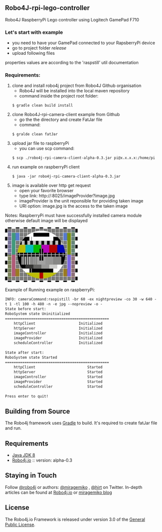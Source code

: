 ## Robo4J-rpi-lego-controller
Robo4J RaspberryPi Lego controller using Logitech GamePad F710 


### Let's start with example 
* you need to have your GamePad connected to your RapsberryPi device
* go to project folder *release*
* upload following files 

properties values are according to the 'raspstill' util documentation


### Requirements:
1. clone and install robo4j project from Robo4J Github organisation
    * Robo4J will be installed into the local maven repository
    * command inside the project root folder: 
    ````
    $ gradle clean build install
    ````
2. clone Robo4J-rpi-camera-client example from Github 
    * go the the directory and create FatJar file
    * command:
    ````
    $ gralde clean fatJar
    ````
3. upload jar file to raspberryPi
    * you can use scp command:
    ````
    $ scp ./robo4j-rpi-camera-client-alpha-0.3.jar pi@x.x.x.x:/home/pi
    ````
4. run example on raspberryPi client
    ````
    $ java -jar robo4j-rpi-camera-client-alpha-0.3.jar
    ````
5. image is available over http get request
   * open your favorite browser
   * type link: http://<your raspberrypi ip>:8025/imageProvider?image.jpg
   * imageProvider is the unit reponsible for providing taken image
   * URI option: image.jpg is the access to the taken image

Notes: 
RaspberryPi must have successfully installed camera module otherwise default image will be displayed

![Default Signal Unavailable](https://github.com/Robo4J/robo4j-rpi-camera-client/blob/master/src/main/resources/20161021_NoSignal_240.jpg)

Example of Running example on raspberryPi:
````
INFO: cameraCommand:raspistill -br 60 -ex nightpreview -co 30 -w 640 -t 1 -tl 100 -h 480 -n -e jpg --nopreview -o -
State before start:
RoboSystem state Uninitialized
================================================
    httpClient                    Initialized
    httpServer                    Initialized
    imageController               Initialized
    imageProvider                 Initialized
    scheduleController            Initialized

State after start:
RoboSystem state Started
================================================
    httpClient                        Started
    httpServer                        Started
    imageController                   Started
    imageProvider                     Started
    scheduleController                Started

Press enter to quit!
````


## Building from Source
The Robo4j framework uses [Gradle][] to build.
It's required to create fatJar file and run.

## Requirements
* [Java JDK 8][]
* [Robo4j.io][] :: version: alpha-0.3

## Staying in Touch
Follow [@robo4j][] or authors: [@miragemiko][] , [@hirt][]
on Twitter. In-depth articles can be found at [Robo4j.io][] or [miragemiko blog][]

## License
The Robo4j.io Framework is released under version 3.0 of the [General Public License][].

[Robo4j.io]: http://www.robo4j.io
[miragemiko blog]: http://www.miroslavkopecky.com
[General Public License]: http://www.gnu.org/licenses/gpl-3.0-standalone.html0
[@robo4j]: https://twitter.com/robo4j
[@miragemiko]: https://twitter.com/miragemiko
[@hirt]: https://twitter.com/hirt
[Gradle]: http://gradle.org
[Java JDK 8]: http://www.oracle.com/technetwork/java/javase/downloads
[Git]: http://help.github.com/set-up-git-redirect
[Robo4j documentation]: http://www.robo4j.io/p/documentation.html
